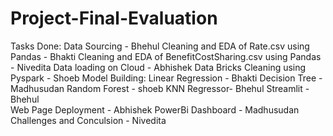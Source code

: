 # Project-Final-Evaluation
Tasks Done:
Data Sourcing - Bhehul
Cleaning and EDA of Rate.csv using Pandas - Bhakti
Cleaning and EDA of BenefitCostSharing.csv using Pandas - Nivedita
Data loading on Cloud - Abhishek
Data Bricks Cleaning using Pyspark - Shoeb
Model Building: 
Linear Regression - Bhakti
Decision Tree - Madhusudan
Random Forest - shoeb
KNN Regressor- Bhehul
Streamlit - Bhehul  
Web Page Deployment - Abhishek
PowerBi Dashboard - Madhusudan
Challenges and Conculsion - Nivedita
